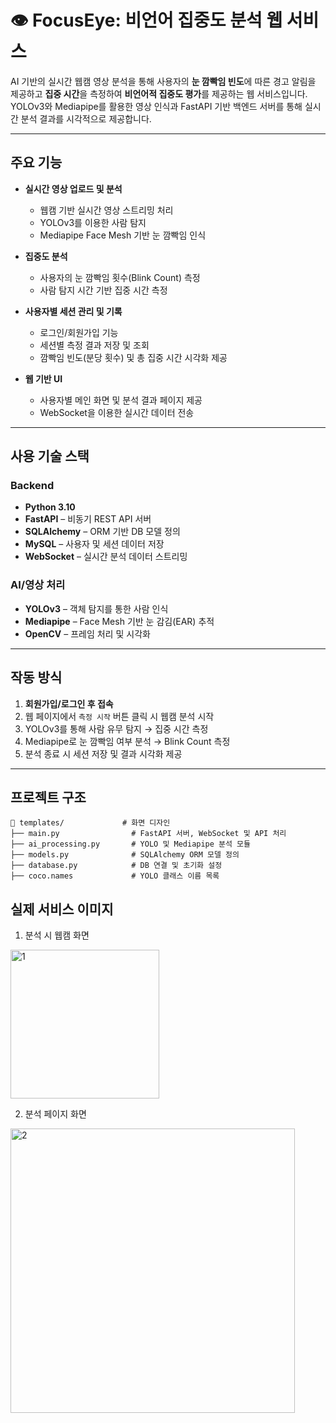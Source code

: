 # 👁️ FocusEye: 비언어 집중도 분석 웹 서비스

AI 기반의 실시간 웹캠 영상 분석을 통해 사용자의 **눈 깜빡임 빈도**에 따른 경고 알림을 제공하고 **집중 시간**을 측정하여 **비언어적 집중도 평가**를 제공하는 웹 서비스입니다.  
YOLOv3와 Mediapipe를 활용한 영상 인식과 FastAPI 기반 백엔드 서버를 통해 실시간 분석 결과를 시각적으로 제공합니다.

---

## 주요 기능

- **실시간 영상 업로드 및 분석**
  - 웹캠 기반 실시간 영상 스트리밍 처리
  - YOLOv3를 이용한 사람 탐지
  - Mediapipe Face Mesh 기반 눈 깜빡임 인식

- **집중도 분석**
  - 사용자의 눈 깜빡임 횟수(Blink Count) 측정
  - 사람 탐지 시간 기반 집중 시간 측정

- **사용자별 세션 관리 및 기록**
  - 로그인/회원가입 기능
  - 세션별 측정 결과 저장 및 조회
  - 깜빡임 빈도(분당 횟수) 및 총 집중 시간 시각화 제공

- **웹 기반 UI**
  - 사용자별 메인 화면 및 분석 결과 페이지 제공
  - WebSocket을 이용한 실시간 데이터 전송

---

## 사용 기술 스택

### Backend
- **Python 3.10**
- **FastAPI** – 비동기 REST API 서버
- **SQLAlchemy** – ORM 기반 DB 모델 정의
- **MySQL** – 사용자 및 세션 데이터 저장
- **WebSocket** – 실시간 분석 데이터 스트리밍

### AI/영상 처리
- **YOLOv3** – 객체 탐지를 통한 사람 인식
- **Mediapipe** – Face Mesh 기반 눈 감김(EAR) 추적
- **OpenCV** – 프레임 처리 및 시각화

---

## 작동 방식

1. **회원가입/로그인 후 접속**
2. 웹 페이지에서 `측정 시작` 버튼 클릭 시 웹캠 분석 시작
3. YOLOv3를 통해 사람 유무 탐지 → 집중 시간 측정
4. Mediapipe로 눈 깜빡임 여부 분석 → Blink Count 측정
5. 분석 종료 시 세션 저장 및 결과 시각화 제공

---

## 프로젝트 구조

```
📁 templates/             # 화면 디자인
├── main.py                # FastAPI 서버, WebSocket 및 API 처리
├── ai_processing.py       # YOLO 및 Mediapipe 분석 모듈
├── models.py              # SQLAlchemy ORM 모델 정의
├── database.py            # DB 연결 및 초기화 설정
├── coco.names             # YOLO 클래스 이름 목록
```

## 실제 서비스 이미지

1. 분석 시 웹캠 화면

<img width="238" alt="1" src="https://github.com/user-attachments/assets/437fa0f4-cc8d-4e00-b149-745f63f37f17" />



2. 분석 페이지 화면

<img width="455" alt="2" src="https://github.com/user-attachments/assets/2bc380ae-3353-4559-966b-fbb3031dd867" />

